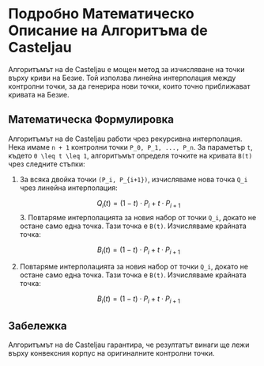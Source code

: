 # Подробно Математическо Описание на Алгоритъма de Casteljau

Алгоритъмът на de Casteljau е мощен метод за изчисляване на точки върху криви на Безие. Той използва линейна интерполация между контролни точки, за да генерира нови точки, които точно приближават кривата на Безие.

## Математическа Формулировка

Алгоритъмът на de Casteljau работи чрез рекурсивна интерполация. Нека имаме `n + 1` контролни точки `P_0, P_1, ..., P_n`. За параметър `t`, където `0 \leq t \leq 1`, алгоритъмът определя точките на кривата `B(t)` чрез следните стъпки:

1. За всяка двойка точки `(P_i, P_{i+1})`, изчисляваме нова точка `Q_i` чрез линейна интерполация:

   $$ 
   Q_i(t) = (1 - t) \cdot P_i + t \cdot P_{i+1} 
   $$
   3. Повтаряме интерполацията за новия набор от точки `Q_i`, докато не остане само една точка. Тази точка е `B(t)`.
   Изчисляваме крайната точка:
   
   $$ 
   B_i(t) = (1 - t) \cdot P_i + t \cdot P_{i+1} 
   $$
   
3. Повтаряме интерполацията за новия набор от точки `Q_i`, докато не остане само една точка. Тази точка е `B(t)`.
   Изчисляваме крайната точка:

   $$ 
   B_i(t) = (1 - t) \cdot P_i + t \cdot P_{i+1} 
   $$

## Забележка

Алгоритъмът на de Casteljau гарантира, че резултатът винаги ще лежи върху конвексния корпус на оригиналните контролни точки.
